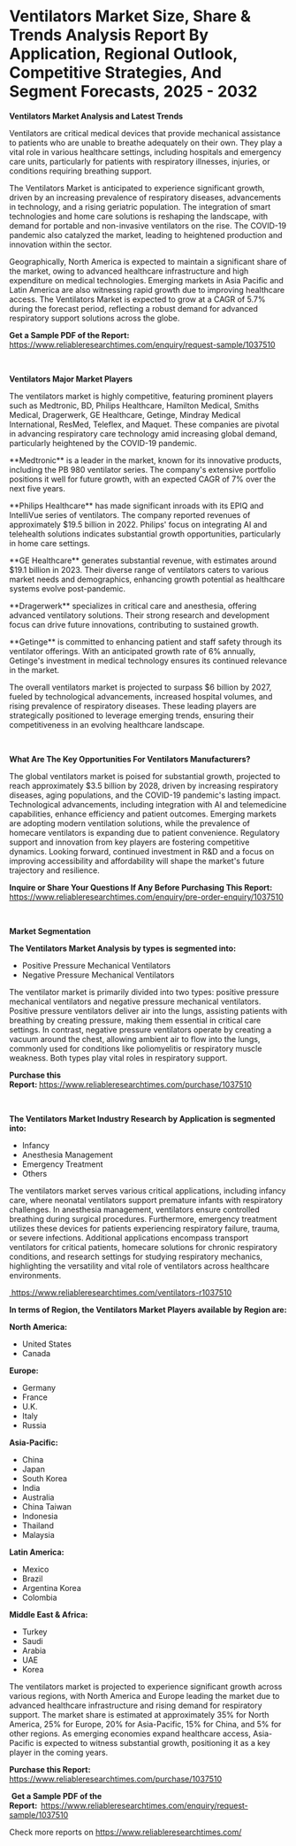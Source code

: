 <p><h1>Ventilators Market Size, Share & Trends Analysis Report By Application, Regional Outlook, Competitive Strategies, And Segment Forecasts, 2025 - 2032</h1></p><p><strong>Ventilators Market Analysis and Latest Trends</strong></p>
<p><p>Ventilators are critical medical devices that provide mechanical assistance to patients who are unable to breathe adequately on their own. They play a vital role in various healthcare settings, including hospitals and emergency care units, particularly for patients with respiratory illnesses, injuries, or conditions requiring breathing support.</p><p>The Ventilators Market is anticipated to experience significant growth, driven by an increasing prevalence of respiratory diseases, advancements in technology, and a rising geriatric population. The integration of smart technologies and home care solutions is reshaping the landscape, with demand for portable and non-invasive ventilators on the rise. The COVID-19 pandemic also catalyzed the market, leading to heightened production and innovation within the sector.</p><p>Geographically, North America is expected to maintain a significant share of the market, owing to advanced healthcare infrastructure and high expenditure on medical technologies. Emerging markets in Asia Pacific and Latin America are also witnessing rapid growth due to improving healthcare access. The Ventilators Market is expected to grow at a CAGR of 5.7% during the forecast period, reflecting a robust demand for advanced respiratory support solutions across the globe.</p></p>
<p><strong>Get a Sample PDF of the Report:&nbsp;</strong> <a href="https://www.reliableresearchtimes.com/enquiry/request-sample/1037510?utm_campaign=3363&utm_medium=2&utm_source=Github&utm_content=ia&utm_term=08042025&utm_id=ventilators">https://www.reliableresearchtimes.com/enquiry/request-sample/1037510</a></p>
<p>&nbsp;</p>
<p><strong>Ventilators Major Market Players</strong></p>
<p><p>The ventilators market is highly competitive, featuring prominent players such as Medtronic, BD, Philips Healthcare, Hamilton Medical, Smiths Medical, Dragerwerk, GE Healthcare, Getinge, Mindray Medical International, ResMed, Teleflex, and Maquet. These companies are pivotal in advancing respiratory care technology amid increasing global demand, particularly heightened by the COVID-19 pandemic.</p><p>**Medtronic** is a leader in the market, known for its innovative products, including the PB 980 ventilator series. The company's extensive portfolio positions it well for future growth, with an expected CAGR of 7% over the next five years.</p><p>**Philips Healthcare** has made significant inroads with its EPIQ and IntelliVue series of ventilators. The company reported revenues of approximately $19.5 billion in 2022. Philips' focus on integrating AI and telehealth solutions indicates substantial growth opportunities, particularly in home care settings.</p><p>**GE Healthcare** generates substantial revenue, with estimates around $19.1 billion in 2023. Their diverse range of ventilators caters to various market needs and demographics, enhancing growth potential as healthcare systems evolve post-pandemic.</p><p>**Dragerwerk** specializes in critical care and anesthesia, offering advanced ventilatory solutions. Their strong research and development focus can drive future innovations, contributing to sustained growth.</p><p>**Getinge** is committed to enhancing patient and staff safety through its ventilator offerings. With an anticipated growth rate of 6% annually, Getinge's investment in medical technology ensures its continued relevance in the market.</p><p>The overall ventilators market is projected to surpass $6 billion by 2027, fueled by technological advancements, increased hospital volumes, and rising prevalence of respiratory diseases. These leading players are strategically positioned to leverage emerging trends, ensuring their competitiveness in an evolving healthcare landscape.</p></p>
<p>&nbsp;</p>
<p><strong>What Are The Key Opportunities For Ventilators Manufacturers?</strong></p>
<p><p>The global ventilators market is poised for substantial growth, projected to reach approximately $3.5 billion by 2028, driven by increasing respiratory diseases, aging populations, and the COVID-19 pandemic's lasting impact. Technological advancements, including integration with AI and telemedicine capabilities, enhance efficiency and patient outcomes. Emerging markets are adopting modern ventilation solutions, while the prevalence of homecare ventilators is expanding due to patient convenience. Regulatory support and innovation from key players are fostering competitive dynamics. Looking forward, continued investment in R&D and a focus on improving accessibility and affordability will shape the market's future trajectory and resilience.</p></p>
<p><strong>Inquire or Share Your Questions If Any Before Purchasing This Report:</strong> <a href="https://www.reliableresearchtimes.com/enquiry/pre-order-enquiry/1037510?utm_campaign=3363&utm_medium=2&utm_source=Github&utm_content=ia&utm_term=08042025&utm_id=ventilators">https://www.reliableresearchtimes.com/enquiry/pre-order-enquiry/1037510</a></p>
<p>&nbsp;</p>
<p><strong>Market Segmentation</strong></p>
<p><strong>The Ventilators Market Analysis by types is segmented into:</strong></p>
<p><ul><li>Positive Pressure Mechanical Ventilators</li><li>Negative Pressure Mechanical Ventilators</li></ul></p>
<p><p>The ventilator market is primarily divided into two types: positive pressure mechanical ventilators and negative pressure mechanical ventilators. Positive pressure ventilators deliver air into the lungs, assisting patients with breathing by creating pressure, making them essential in critical care settings. In contrast, negative pressure ventilators operate by creating a vacuum around the chest, allowing ambient air to flow into the lungs, commonly used for conditions like poliomyelitis or respiratory muscle weakness. Both types play vital roles in respiratory support.</p></p>
<p><strong>Purchase this Report:&nbsp;</strong><a href="https://www.reliableresearchtimes.com/purchase/1037510?utm_campaign=3363&utm_medium=2&utm_source=Github&utm_content=ia&utm_term=08042025&utm_id=ventilators">https://www.reliableresearchtimes.com/purchase/1037510</a></p>
<p>&nbsp;</p>
<p><strong>The Ventilators Market Industry Research by Application is segmented into:</strong></p>
<p><ul><li>Infancy</li><li>Anesthesia Management</li><li>Emergency Treatment</li><li>Others</li></ul></p>
<p><p>The ventilators market serves various critical applications, including infancy care, where neonatal ventilators support premature infants with respiratory challenges. In anesthesia management, ventilators ensure controlled breathing during surgical procedures. Furthermore, emergency treatment utilizes these devices for patients experiencing respiratory failure, trauma, or severe infections. Additional applications encompass transport ventilators for critical patients, homecare solutions for chronic respiratory conditions, and research settings for studying respiratory mechanics, highlighting the versatility and vital role of ventilators across healthcare environments.</p></p>
<p><a href="https://www.reliableresearchtimes.com/ventilators-r1037510?utm_campaign=3363&utm_medium=2&utm_source=Github&utm_content=ia&utm_term=08042025&utm_id=ventilators">&nbsp;https://www.reliableresearchtimes.com/ventilators-r1037510</a></p>
<p><strong>In terms of Region, the Ventilators Market Players available by Region are:</strong></p>
<p>
    <p> <strong> North America: </strong>
        <ul>
            <li>United States</li>
            <li>Canada</li>
        </ul>
        </p> 
    <p> <strong> Europe: </strong>
        <ul>
            <li>Germany</li>
            <li>France</li>
            <li>U.K.</li>
            <li>Italy</li>
            <li>Russia</li>
        </ul>
        </p> 
    <p> <strong> Asia-Pacific: </strong>
        <ul>
            <li>China</li>
            <li>Japan</li>
            <li>South Korea</li>
            <li>India</li>
            <li>Australia</li>
            <li>China Taiwan</li>
            <li>Indonesia</li>
            <li>Thailand</li>
            <li>Malaysia</li>
        </ul>
        </p> 
    <p> <strong> Latin America: </strong>
        <ul>
            <li>Mexico</li>
            <li>Brazil</li>
            <li>Argentina Korea</li>
            <li>Colombia</li>
        </ul>
        </p> 
    <p> <strong> Middle East & Africa: </strong>
        <ul>
            <li>Turkey</li>
            <li>Saudi</li>
            <li>Arabia</li>
            <li>UAE</li>
            <li>Korea</li>
        </ul>
    </p>
    </p>
<p><p>The ventilators market is projected to experience significant growth across various regions, with North America and Europe leading the market due to advanced healthcare infrastructure and rising demand for respiratory support. The market share is estimated at approximately 35% for North America, 25% for Europe, 20% for Asia-Pacific, 15% for China, and 5% for other regions. As emerging economies expand healthcare access, Asia-Pacific is expected to witness substantial growth, positioning it as a key player in the coming years.</p></p>
<p><strong>Purchase this Report: </strong><a href="https://www.reliableresearchtimes.com/purchase/1037510?utm_campaign=3363&utm_medium=2&utm_source=Github&utm_content=ia&utm_term=08042025&utm_id=ventilators">https://www.reliableresearchtimes.com/purchase/1037510</a></p>
<p>&nbsp;<strong>Get a Sample PDF of the Report:&nbsp;&nbsp;</strong><a href="https://www.reliableresearchtimes.com/enquiry/request-sample/1037510?utm_campaign=3363&utm_medium=2&utm_source=Github&utm_content=ia&utm_term=08042025&utm_id=ventilators">https://www.reliableresearchtimes.com/enquiry/request-sample/1037510</a></p>
<p><strong></strong></p>
<p>Check more reports on <a href="https://www.reliableresearchtimes.com/?utm_campaign=3363&utm_medium=2&utm_source=Github&utm_content=ia&utm_term=08042025&utm_id=ventilators">https://www.reliableresearchtimes.com/</a></p>